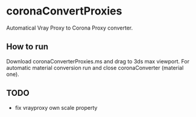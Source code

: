 coronaConvertProxies
====================

Automatical Vray Proxy to Corona Proxy converter.

## How to run

Download coronaConverterProxies.ms and drag to 3ds max viewport.
For automatic material conversion run and close coronaConverter (material one).

## TODO

- fix vrayproxy own scale property
